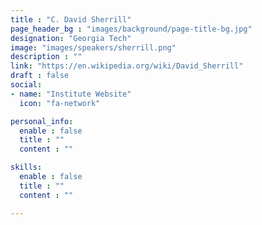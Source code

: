 ```yaml
---
title : "C. David Sherrill"
page_header_bg : "images/background/page-title-bg.jpg"
designation: "Georgia Tech"
image: "images/speakers/sherrill.png"
description : ""
link: "https://en.wikipedia.org/wiki/David_Sherrill"
draft : false
social:
- name: "Institute Website"
  icon: "fa-network"

personal_info:
  enable : false
  title : ""
  content : ""

skills:
  enable : false
  title : ""
  content : ""

---
```

